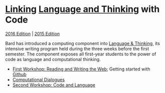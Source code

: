 # [Linking](http://bardcollege.github.io/) [Language and Thinking](http://languageandthinking.bard.edu/) with Code 
[2016 Edition](http://bardcollege.github.io) | [2015 Edition](http://bard.jsbin.com)

Bard has introduced a computing component into [Language & Thinking](http://languageandthinking.bard.edu/about), its intensive writing program held during the three weeks before the first semester. The component exposes all first-year students to the power of code as language and computational thinking.

- [First Workshop: Reading and Writing the Web](https://github.com/bardcollege/bardcollege.github.io/tree/master/workshop1/); Getting started with [Github](http://bardcollege.github.io/github_tutorial.pdf)
- [Computational Dialogues](https://github.com/bardcollege/bardcollege.github.io/tree/master/dialogs/)
- [Second Workshop: Code and Language](https://github.com/bardcollege/bardcollege.github.io/tree/master/workshop2/)